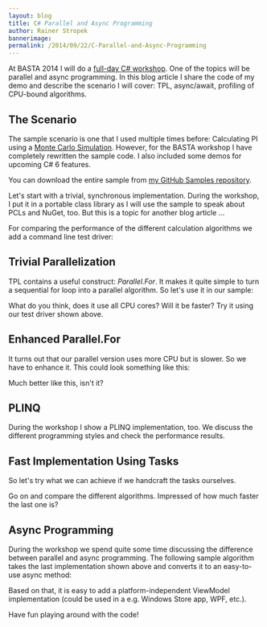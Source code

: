 ```yaml
---
layout: blog
title: C# Parallel and Async Programming
author: Rainer Stropek
bannerimage: 
permalink: /2014/09/22/C-Parallel-and-Async-Programming
---
```


<p xmlns="http://www.w3.org/1999/xhtml">At BASTA 2014 I will do a <a href="http://www.software-architects.com/devblog/2014/09/21/BASTA-2014-C-Fitness" target="_blank">full-day C# workshop</a>. One of the topics will be parallel and async programming. In this blog article I share the code of my demo and describe the scenario I will cover: TPL, async/await, profiling of CPU-bound algorithms.</p><h2 xmlns="http://www.w3.org/1999/xhtml">The Scenario</h2><p xmlns="http://www.w3.org/1999/xhtml">The sample scenario is one that I used multiple times before: Calculating PI using a <a href="http://en.wikipedia.org/wiki/Monte_Carlo_method" target="_blank">Monte Carlo Simulation</a>. However, for the BASTA workshop I have completely rewritten the sample code. I also included some demos for upcoming C# 6 features.</p><p class="showcase" xmlns="http://www.w3.org/1999/xhtml">You can download the entire sample from <a href="https://github.com/rstropek/Samples/tree/master/ProfilingWorkshop" target="_blank">my GitHub Samples repository</a>.</p><p xmlns="http://www.w3.org/1999/xhtml">Let's start with a trivial, synchronous implementation. During the workshop, I put it in a portable class library as I will use the sample to speak about PCLs and NuGet, too. But this is a topic for another blog article ...</p><f:function name="Composite.Web.Html.SyntaxHighlighter" xmlns:f="http://www.composite.net/ns/function/1.0">
  <f:param name="SourceCode" value="using System;&#xA;#if LANG_EXPERIMENTAL&#xA;// Note c# 6 using static here&#xA;using System.Math;&#xA;#endif&#xA;&#xA;namespace PiWithMonteCarlo&#xA;{&#xA;&#x9;/// &lt;summary&gt;&#xA;&#x9;/// Trivial, synchronous calculation algorithm&#xA;&#x9;/// &lt;/summary&gt;&#xA;    public static class TrivialPiCalculator&#xA;    {&#xA;&#x9;&#x9;public static double Calculate(int iterations)&#xA;&#x9;&#x9;{&#xA;&#x9;&#x9;&#x9;int inCircle = 0;&#xA;&#x9;&#x9;&#x9;var random = new Random();&#xA;&#x9;&#x9;&#x9;for (int i = 0; i &lt; iterations; i++)&#xA;&#x9;&#x9;&#x9;{&#xA;&#x9;&#x9;&#x9;&#x9;var a = random.NextDouble();&#xA;&#x9;&#x9;&#x9;&#x9;var b = random.NextDouble();&#xA;&#xA;&#x9;&#x9;&#x9;&#x9;// Strictly speaking, we do not need Sqrt here. We could simply drop it and still get the&#xA;&#x9;&#x9;&#x9;&#x9;// same result. However, this sample should demonstrate some perf topics, too. Therefore&#xA;&#x9;&#x9;&#x9;&#x9;// it stays there just so the program has to do some math.&#xA;#if LANG_EXPERIMENTAL&#xA;&#x9;&#x9;&#x9;&#x9;var c = Sqrt(a * a + b * b);&#xA;#else&#xA;&#x9;&#x9;&#x9;&#x9;var c = Math.Sqrt(a * a + b * b);&#xA;#endif&#xA;&#x9;&#x9;&#x9;&#x9;if (c &lt;= 1)&#xA;&#x9;&#x9;&#x9;&#x9;{&#xA;&#x9;&#x9;&#x9;&#x9;&#x9;inCircle++;&#xA;&#x9;&#x9;&#x9;&#x9;}&#xA;&#x9;&#x9;&#x9;}&#xA;&#xA;&#x9;&#x9;&#x9;return ((double)inCircle / iterations) * 4;&#xA;&#x9;&#x9;}&#xA;    }&#xA;}" xmlns:f="http://www.composite.net/ns/function/1.0" />
  <f:param name="CodeType" value="c#" xmlns:f="http://www.composite.net/ns/function/1.0" />
</f:function><p xmlns="http://www.w3.org/1999/xhtml">For comparing the performance of the different calculation algorithms we add a command line test driver:</p><f:function name="Composite.Web.Html.SyntaxHighlighter" xmlns:f="http://www.composite.net/ns/function/1.0">
  <f:param name="SourceCode" value="using System;&#xA;using System.Diagnostics;&#xA;&#xA;namespace PiWithMonteCarlo.TestDriver&#xA;{&#xA;&#x9;class Program&#xA;&#x9;{&#xA;&#x9;&#x9;static void Main(string[] args)&#xA;&#x9;&#x9;{&#xA;&#x9;&#x9;&#x9;var iterations = 20000000 * Environment.ProcessorCount;&#xA;&#xA;&#x9;&#x9;&#x9;ExecuteAndPrint(&quot;Trivial PI Calculator&quot;, TrivialPiCalculator.Calculate, iterations);&#xA;&#x9;&#x9;&#x9;ExecuteAndPrint(&quot;\n(Stupid) Parallel.For PI Calculator&quot;, ParallelForPiCalculator.Calculate, iterations);&#xA;&#x9;&#x9;&#x9;ExecuteAndPrint(&quot;\nParallel.For PI Calculator&quot;, EnhancedParallelForPiCalculator.Calculate, iterations);&#xA;&#x9;&#x9;&#x9;ExecuteAndPrint(&quot;\nPLinq PI Calculator&quot;, PlinqPiCalculator.Calculate, iterations);&#xA;&#x9;&#x9;&#x9;ExecuteAndPrint(&quot;\nFast PI Calculator&quot;, FastPiCalculator.Calculate, iterations);&#xA;&#x9;&#x9;}&#xA;&#xA;&#x9;&#x9;private static void ExecuteAndPrint(string label, Func&lt;int, double&gt; calculation, int iterations)&#xA;&#x9;&#x9;{&#xA;&#x9;&#x9;&#x9;Console.WriteLine(label);&#xA;&#x9;&#x9;&#x9;PrintResult(Measure(() =&gt; calculation(iterations)), iterations);&#xA;&#x9;&#x9;}&#xA;&#xA;&#x9;&#x9;private static void PrintResult(Tuple&lt;double, TimeSpan&gt; r, int iterations)&#xA;&#x9;&#x9;{&#xA;&#x9;&#x9;&#x9;Console.WriteLine(&#xA;&#x9;&#x9;&#x9;&#x9;&quot;{0} ({1:#,##0.0000} sec for {2:#,##0} iterations = {3:#,##0.00} iter/sec)&quot;, &#xA;&#x9;&#x9;&#x9;&#x9;r.Item1, &#xA;&#x9;&#x9;&#x9;&#x9;r.Item2.TotalSeconds, &#xA;&#x9;&#x9;&#x9;&#x9;iterations, &#xA;&#x9;&#x9;&#x9;&#x9;iterations / r.Item2.TotalSeconds);&#xA;&#x9;&#x9;}&#xA;&#xA;&#x9;&#x9;private static Tuple&lt;T, TimeSpan&gt; Measure&lt;T&gt;(Func&lt;T&gt; body)&#xA;&#x9;&#x9;{&#xA;&#x9;&#x9;&#x9;var watch = new Stopwatch();&#xA;&#x9;&#x9;&#x9;watch.Start();&#xA;&#x9;&#x9;&#x9;var result = body();&#xA;&#x9;&#x9;&#x9;watch.Stop();&#xA;&#x9;&#x9;&#x9;return new Tuple&lt;T, TimeSpan&gt;(result, watch.Elapsed);&#xA;&#x9;&#x9;}&#xA;&#x9;}&#xA;}" xmlns:f="http://www.composite.net/ns/function/1.0" />
  <f:param name="CodeType" value="c#" xmlns:f="http://www.composite.net/ns/function/1.0" />
</f:function><h2 xmlns="http://www.w3.org/1999/xhtml">Trivial Parallelization</h2><p xmlns="http://www.w3.org/1999/xhtml">TPL contains a useful construct: <em>Parallel.For</em>. It makes it quite simple to turn a sequential for loop into a parallel algorithm. So let's use it in our sample:</p><f:function name="Composite.Web.Html.SyntaxHighlighter" xmlns:f="http://www.composite.net/ns/function/1.0">
  <f:param name="SourceCode" value="using System;&#xA;using System.Threading;&#xA;using System.Threading.Tasks;&#xA;&#xA;namespace PiWithMonteCarlo&#xA;{&#xA;&#x9;/// &lt;summary&gt;&#xA;&#x9;/// Very simple implementation with Parallel.For&#xA;&#x9;/// &lt;/summary&gt;&#xA;&#x9;public static class ParallelForPiCalculator&#xA;&#x9;{&#xA;&#x9;&#x9;public static double Calculate(int iterations)&#xA;&#x9;&#x9;{&#xA;&#x9;&#x9;&#x9;var randomLockObject = new object();&#xA;&#x9;&#x9;&#x9;int inCircle = 0;&#xA;&#x9;&#x9;&#x9;var random = new Random();&#xA;&#xA;&#x9;&#x9;&#x9;Parallel.For(0, iterations, i =&gt;&#xA;&#x9;&#x9;&#x9;&#x9;{&#xA;&#x9;&#x9;&#x9;&#x9;&#x9;double a, b;&#xA;&#x9;&#x9;&#x9;&#x9;&#x9;lock (randomLockObject)&#xA;&#x9;&#x9;&#x9;&#x9;&#x9;{&#xA;&#x9;&#x9;&#x9;&#x9;&#x9;&#x9;a = random.NextDouble();&#xA;&#x9;&#x9;&#x9;&#x9;&#x9;&#x9;b = random.NextDouble();&#xA;&#x9;&#x9;&#x9;&#x9;&#x9;}&#xA;&#xA;&#x9;&#x9;&#x9;&#x9;&#x9;var c = Math.Sqrt(a * a + b * b);&#xA;&#x9;&#x9;&#x9;&#x9;&#x9;if (c &lt;= 1)&#xA;&#x9;&#x9;&#x9;&#x9;&#x9;{&#xA;&#x9;&#x9;&#x9;&#x9;&#x9;&#x9;Interlocked.Increment(ref inCircle);&#xA;&#x9;&#x9;&#x9;&#x9;&#x9;}&#xA;&#x9;&#x9;&#x9;&#x9;});&#xA;&#xA;&#x9;&#x9;&#x9;return ((double)inCircle / iterations) * 4;&#xA;&#x9;&#x9;}&#xA;&#x9;}&#xA;}" xmlns:f="http://www.composite.net/ns/function/1.0" />
  <f:param name="CodeType" value="c#" xmlns:f="http://www.composite.net/ns/function/1.0" />
</f:function><p xmlns="http://www.w3.org/1999/xhtml">What do you think, does it use all CPU cores? Will it be faster? Try it using our test driver shown above.</p><h2 xmlns="http://www.w3.org/1999/xhtml">Enhanced Parallel.For</h2><p xmlns="http://www.w3.org/1999/xhtml">It turns out that our parallel version uses more CPU but is slower. So we have to enhance it. This could look something like this:</p><f:function name="Composite.Web.Html.SyntaxHighlighter" xmlns:f="http://www.composite.net/ns/function/1.0">
  <f:param name="SourceCode" value="using System;&#xA;using System.Collections.Generic;&#xA;using System.Linq;&#xA;using System.Text;&#xA;using System.Threading;&#xA;using System.Threading.Tasks;&#xA;&#xA;namespace PiWithMonteCarlo&#xA;{&#xA;&#x9;/// &lt;summary&gt;&#xA;&#x9;/// Enhanced version of &lt;see cref=&quot;ParallelForPiCalculator&quot;/&gt;.&#xA;&#x9;/// &lt;/summary&gt;&#xA;&#x9;public static class EnhancedParallelForPiCalculator&#xA;&#x9;{&#xA;&#x9;&#x9;public static double Calculate(int iterations)&#xA;&#x9;&#x9;{&#xA;&#x9;&#x9;&#x9;var counterLockObject = new object();&#xA;&#x9;&#x9;&#x9;int inCircle = 0;&#xA;&#x9;&#x9;&#x9;var random = new ThreadSafeRandom();&#xA;&#xA;&#x9;&#x9;&#x9;Parallel.For(0, iterations,&#xA;&#x9;&#x9;&#x9;&#x9;// doesn't make sense to use more threads than we have processors&#xA;&#x9;&#x9;&#x9;&#x9;new ParallelOptions() { MaxDegreeOfParallelism = Environment.ProcessorCount }, &#xA;&#x9;&#x9;&#x9;&#x9;() =&gt; 0, (i, _, tLocal) =&gt;&#xA;&#x9;&#x9;&#x9;&#x9;&#x9;{&#xA;#if LANG_EXPERIMENTAL&#xA;                        // Note C# 6 declarating expression here&#xA;                        return tLocal += Math.Sqrt((var a = random.NextDouble()) * a &#xA;                            + (var b = random.NextDouble()) * b) &lt;= 1 ? 1 : 0;&#xA;#else&#xA;&#x9;&#x9;&#x9;&#x9;&#x9;&#x9;double a, b;&#xA;                        return tLocal += Math.Sqrt((a = random.NextDouble()) * a + (b = random.NextDouble()) * b) &lt;= 1 ? 1 : 0;&#xA;#endif&#xA;                    },&#xA;&#x9;&#x9;&#x9;&#x9;subTotal =&gt; Interlocked.Add(ref inCircle, subTotal));&#xA;&#xA;&#x9;&#x9;&#x9;return ((double)inCircle / iterations) * 4;&#xA;&#x9;&#x9;}&#xA;&#x9;}&#xA;}" xmlns:f="http://www.composite.net/ns/function/1.0" />
  <f:param name="CodeType" value="c#" xmlns:f="http://www.composite.net/ns/function/1.0" />
</f:function><p xmlns="http://www.w3.org/1999/xhtml">Much better like this, isn't it?</p><h2 xmlns="http://www.w3.org/1999/xhtml">PLINQ</h2><p xmlns="http://www.w3.org/1999/xhtml">During the workshop I show a PLINQ implementation, too. We discuss the different programming styles and check the performance results.</p><f:function name="Composite.Web.Html.SyntaxHighlighter" xmlns:f="http://www.composite.net/ns/function/1.0">
  <f:param name="SourceCode" value="using System;&#xA;using System.Collections.Generic;&#xA;using System.Linq;&#xA;using System.Text;&#xA;using System.Threading;&#xA;using System.Threading.Tasks;&#xA;&#xA;namespace PiWithMonteCarlo&#xA;{&#xA;&#x9;/// &lt;summary&gt;&#xA;&#x9;/// Monte carlo written with PLINQ&#xA;&#x9;/// &lt;/summary&gt;&#xA;&#x9;public static class PlinqPiCalculator&#xA;&#x9;{&#xA;&#x9;&#x9;public static double Calculate(int iterations)&#xA;&#x9;&#x9;{&#xA;&#x9;&#x9;&#x9;var random = new ThreadSafeRandom();&#xA;&#x9;&#x9;&#x9;var inCircle = ParallelEnumerable.Range(0, iterations)&#xA;&#x9;&#x9;&#x9;&#x9;// doesn't make sense to use more threads than we have processors&#xA;&#x9;&#x9;&#x9;&#x9;.WithDegreeOfParallelism(Environment.ProcessorCount)&#xA;&#x9;&#x9;&#x9;&#x9;.Select(_ =&gt;&#xA;&#x9;&#x9;&#x9;&#x9;{&#xA;&#x9;&#x9;&#x9;&#x9;&#x9;double a, b;&#xA;&#x9;&#x9;&#x9;&#x9;&#x9;return Math.Sqrt((a = random.NextDouble()) * a + (b = random.NextDouble()) * b) &lt;= 1;&#xA;&#x9;&#x9;&#x9;&#x9;})&#xA;&#x9;&#x9;&#x9;&#x9;.Aggregate&lt;bool, int, int&gt;(&#xA;&#x9;&#x9;&#x9;&#x9;&#x9;0, // Seed&#xA;&#x9;&#x9;&#x9;&#x9;&#x9;(agg, val) =&gt; val ? agg + 1 : agg, // Iterations&#xA;&#x9;&#x9;&#x9;&#x9;&#x9;(agg, subTotal) =&gt; agg + subTotal, // Aggregating subtotals&#xA;&#x9;&#x9;&#x9;&#x9;&#x9;result =&gt; result); // No projection of result needed&#xA;&#xA;&#x9;&#x9;&#x9;return ((double)inCircle / iterations) * 4;&#xA;&#x9;&#x9;}&#xA;&#x9;}&#xA;}" xmlns:f="http://www.composite.net/ns/function/1.0" />
  <f:param name="CodeType" value="c#" xmlns:f="http://www.composite.net/ns/function/1.0" />
</f:function><h2 xmlns="http://www.w3.org/1999/xhtml">Fast Implementation Using Tasks</h2><p xmlns="http://www.w3.org/1999/xhtml">So let's try what we can achieve if we handcraft the tasks ourselves.</p><f:function name="Composite.Web.Html.SyntaxHighlighter" xmlns:f="http://www.composite.net/ns/function/1.0">
  <f:param name="SourceCode" value="using System;&#xA;using System.Collections.Generic;&#xA;using System.Linq;&#xA;using System.Text;&#xA;using System.Threading;&#xA;using System.Threading.Tasks;&#xA;&#xA;namespace PiWithMonteCarlo&#xA;{&#xA;&#x9;public static class FastPiCalculator&#xA;&#x9;{&#xA;&#x9;&#x9;public static double Calculate(int iterations)&#xA;&#x9;&#x9;{&#xA;&#x9;&#x9;&#x9;var procCount = Environment.ProcessorCount;&#xA;&#x9;&#x9;&#x9;if (iterations % procCount != 0)&#xA;&#x9;&#x9;&#x9;{&#xA;&#x9;&#x9;&#x9;&#x9;throw new ArgumentException(&quot;Must be a multiple of Environment.ProcessorCount&quot;, &quot;iterations&quot;);&#xA;&#x9;&#x9;&#x9;}&#xA;&#xA;&#x9;&#x9;&#x9;// Distribute iterations evenly across processors&#xA;&#x9;&#x9;&#x9;var iterPerProc = iterations / procCount;&#xA;&#xA;&#x9;&#x9;&#x9;// One array slot per processor&#xA;&#x9;&#x9;&#x9;var inCircleLocal = new int[procCount];&#xA;&#x9;&#x9;&#x9;var tasks = new Task[procCount];&#xA;&#x9;&#x9;&#x9;for (var proc = 0; proc &lt; procCount; proc++)&#xA;&#x9;&#x9;&#x9;{&#xA;&#x9;&#x9;&#x9;&#x9;var procIndex = proc; // Helper for closure&#xA;&#xA;&#x9;&#x9;&#x9;&#x9;// Start one task per processor&#xA;&#x9;&#x9;&#x9;&#x9;tasks[proc] = Task.Run(() =&gt;&#xA;&#x9;&#x9;&#x9;&#x9;&#x9;{&#xA;&#x9;&#x9;&#x9;&#x9;&#x9;&#x9;var inCircleLocalCounter = 0;&#xA;&#x9;&#x9;&#x9;&#x9;&#x9;&#x9;var random = new Random(procIndex);&#xA;&#x9;&#x9;&#x9;&#x9;&#x9;&#x9;for (var index = 0; index &lt; iterPerProc; index++)&#xA;&#x9;&#x9;&#x9;&#x9;&#x9;&#x9;{&#xA;&#x9;&#x9;&#x9;&#x9;&#x9;&#x9;&#x9;double a, b;&#xA;&#x9;&#x9;&#x9;&#x9;&#x9;&#x9;&#x9;if (Math.Sqrt((a = random.NextDouble()) * a + (b = random.NextDouble()) * b) &lt;= 1)&#xA;&#x9;&#x9;&#x9;&#x9;&#x9;&#x9;&#x9;{&#xA;&#x9;&#x9;&#x9;&#x9;&#x9;&#x9;&#x9;&#x9;inCircleLocalCounter++;&#xA;&#x9;&#x9;&#x9;&#x9;&#x9;&#x9;&#x9;}&#xA;&#x9;&#x9;&#x9;&#x9;&#x9;&#x9;}&#xA;&#xA;&#x9;&#x9;&#x9;&#x9;&#x9;&#x9;inCircleLocal[procIndex] = inCircleLocalCounter;&#xA;&#x9;&#x9;&#x9;&#x9;&#x9;});&#xA;&#x9;&#x9;&#x9;}&#xA;&#xA;&#x9;&#x9;&#x9;Task.WaitAll(tasks);&#xA;&#xA;&#x9;&#x9;&#x9;var inCircle = inCircleLocal.Sum();&#xA;&#x9;&#x9;&#x9;return ((double)inCircle / iterations) * 4;&#xA;&#x9;&#x9;}&#xA;&#x9;}&#xA;}" xmlns:f="http://www.composite.net/ns/function/1.0" />
  <f:param name="CodeType" value="c#" xmlns:f="http://www.composite.net/ns/function/1.0" />
</f:function><p xmlns="http://www.w3.org/1999/xhtml">Go on and compare the different algorithms. Impressed of how much faster the last one is?</p><h2 xmlns="http://www.w3.org/1999/xhtml">Async Programming</h2><p xmlns="http://www.w3.org/1999/xhtml">During the workshop we spend quite some time discussing the difference between parallel and async programming. The following sample algorithm takes the last implementation shown above and converts it to an easy-to-use async method:</p><f:function name="Composite.Web.Html.SyntaxHighlighter" xmlns:f="http://www.composite.net/ns/function/1.0">
  <f:param name="SourceCode" value="using System;&#xA;using System.Diagnostics;&#xA;using System.Linq;&#xA;using System.Threading;&#xA;using System.Threading.Tasks;&#xA;&#xA;namespace PiWithMonteCarlo&#xA;{&#xA;#if LANG_EXPERIMENTAL&#xA;    /// &lt;summary&gt;&#xA;    /// Note C# 6 primay constructor and auto-property initializer here&#xA;    /// &lt;/summary&gt;&#xA;&#x9;public class PiCalculatorIntermediateResult(long iterations, double resultPi)&#xA;    {&#xA;&#x9;&#x9;public double ResultPi { get; } = resultPi;&#xA;&#x9;&#x9;public long Iterations { get; } = iterations;&#xA;&#x9;}&#xA;#else&#xA;&#x9;public class PiCalculatorIntermediateResult&#xA;&#x9;{&#xA;        public PiCalculatorIntermediateResult(long iterations, double resultPi)&#xA;&#x9;&#x9;{&#xA;&#x9;&#x9;&#x9;this.Iterations = iterations;&#xA;&#x9;&#x9;&#x9;this.ResultPi = resultPi;&#xA;&#x9;&#x9;}&#xA;&#xA;&#x9;&#x9;public double ResultPi { get; private set; }&#xA;&#x9;&#x9;public long Iterations { get; private set; }&#xA;&#x9;}&#xA;#endif&#xA;&#xA;    /// &lt;summary&gt;&#xA;    /// Async version of &lt;see cref=&quot;FastPiCalculator&quot;/&gt;.&#xA;    /// &lt;/summary&gt;&#xA;    public class FastPiAsyncCalculator&#xA;&#x9;{&#xA;&#x9;&#x9;public static async Task CalculateAsync(CancellationToken cancellationToken, &#xA;&#x9;&#x9;&#x9;Func&lt;PiCalculatorIntermediateResult, Task&gt; reportIntermediateResultAsyncCallback,&#xA;&#x9;&#x9;&#x9;Func&lt;Task&gt; stoppedCallback)&#xA;&#x9;&#x9;{&#xA;&#x9;&#x9;&#x9;// Number of iterations after which we check if it is time to report results back to caller&#xA;&#x9;&#x9;&#x9;const long timerCheckInterval = 100000;&#xA;&#xA;&#x9;&#x9;&#x9;// Reserve one thread for UI&#xA;&#x9;&#x9;&#x9;var procCount = Environment.ProcessorCount - 1;&#xA;&#x9;&#x9;&#x9;do&#xA;&#x9;&#x9;&#x9;{&#xA;&#x9;&#x9;&#x9;&#x9;var watch = new Stopwatch();&#xA;&#x9;&#x9;&#x9;&#x9;watch.Start();&#xA;&#xA;&#x9;&#x9;&#x9;&#x9;// One array slot per processor&#xA;&#x9;&#x9;&#x9;&#x9;var inCircleArray = new long[procCount];&#xA;&#x9;&#x9;&#x9;&#x9;var iterationsArray = new long[procCount];&#xA;&#x9;&#x9;&#x9;&#x9;var tasksArray = new Task[procCount];&#xA;&#x9;&#x9;&#x9;&#x9;for (var proc = 0; proc &lt; procCount; proc++)&#xA;&#x9;&#x9;&#x9;&#x9;{&#xA;&#x9;&#x9;&#x9;&#x9;&#x9;var procIndex = proc; // Helper for closure&#xA;&#xA;&#x9;&#x9;&#x9;&#x9;&#x9;// Start one task per processor&#xA;&#x9;&#x9;&#x9;&#x9;&#x9;tasksArray[proc] = Task.Run(() =&gt;&#xA;&#x9;&#x9;&#x9;&#x9;&#x9;{&#xA;&#x9;&#x9;&#x9;&#x9;&#x9;&#x9;long inCircleLocalCounter = 0;&#xA;&#x9;&#x9;&#x9;&#x9;&#x9;&#x9;long iterationsLocalCounter = 0;&#xA;&#x9;&#x9;&#x9;&#x9;&#x9;&#x9;var random = new Random(procIndex);&#xA;&#x9;&#x9;&#x9;&#x9;&#x9;&#x9;for (var index = 0; true; index++)&#xA;&#x9;&#x9;&#x9;&#x9;&#x9;&#x9;{&#xA;&#x9;&#x9;&#x9;&#x9;&#x9;&#x9;&#x9;iterationsLocalCounter++;&#xA;&#x9;&#x9;&#x9;&#x9;&#x9;&#x9;&#x9;double a, b;&#xA;&#x9;&#x9;&#x9;&#x9;&#x9;&#x9;&#x9;if (Math.Sqrt((a = random.NextDouble()) * a + (b = random.NextDouble()) * b) &lt;= 1)&#xA;&#x9;&#x9;&#x9;&#x9;&#x9;&#x9;&#x9;{&#xA;&#x9;&#x9;&#x9;&#x9;&#x9;&#x9;&#x9;&#x9;inCircleLocalCounter++;&#xA;&#x9;&#x9;&#x9;&#x9;&#x9;&#x9;&#x9;}&#xA;&#xA;&#x9;&#x9;&#x9;&#x9;&#x9;&#x9;&#x9;if (index &gt;= timerCheckInterval)&#xA;&#x9;&#x9;&#x9;&#x9;&#x9;&#x9;&#x9;{&#xA;&#x9;&#x9;&#x9;&#x9;&#x9;&#x9;&#x9;&#x9;index = 0;&#xA;&#x9;&#x9;&#x9;&#x9;&#x9;&#x9;&#x9;&#x9;lock (watch)&#xA;&#x9;&#x9;&#x9;&#x9;&#x9;&#x9;&#x9;&#x9;{&#xA;&#x9;&#x9;&#x9;&#x9;&#x9;&#x9;&#x9;&#x9;&#x9;if (watch.ElapsedMilliseconds &gt;= 1000)&#xA;&#x9;&#x9;&#x9;&#x9;&#x9;&#x9;&#x9;&#x9;&#x9;{&#xA;&#x9;&#x9;&#x9;&#x9;&#x9;&#x9;&#x9;&#x9;&#x9;&#x9;// Every second we stop calculating and report result back&#xA;&#x9;&#x9;&#x9;&#x9;&#x9;&#x9;&#x9;&#x9;&#x9;&#x9;break;&#xA;&#x9;&#x9;&#x9;&#x9;&#x9;&#x9;&#x9;&#x9;&#x9;}&#xA;&#x9;&#x9;&#x9;&#x9;&#x9;&#x9;&#x9;&#x9;}&#xA;&#x9;&#x9;&#x9;&#x9;&#x9;&#x9;&#x9;}&#xA;&#x9;&#x9;&#x9;&#x9;&#x9;&#x9;}&#xA;&#xA;&#x9;&#x9;&#x9;&#x9;&#x9;&#x9;// public local counters in result array&#xA;&#x9;&#x9;&#x9;&#x9;&#x9;&#x9;inCircleArray[procIndex] = inCircleLocalCounter;&#xA;&#x9;&#x9;&#x9;&#x9;&#x9;&#x9;iterationsArray[procIndex] = iterationsLocalCounter;&#xA;&#x9;&#x9;&#x9;&#x9;&#x9;});&#xA;&#x9;&#x9;&#x9;&#x9;}&#xA;&#xA;&#x9;&#x9;&#x9;&#x9;// Wait until all processing tasks are done&#xA;&#x9;&#x9;&#x9;&#x9;await Task.WhenAll(tasksArray).ConfigureAwait(false);&#xA;&#xA;&#x9;&#x9;&#x9;&#x9;// Report result back&#xA;&#x9;&#x9;&#x9;&#x9;var inCircle = inCircleArray.Sum();&#xA;&#x9;&#x9;&#x9;&#x9;var iterations = iterationsArray.Sum();&#xA;&#x9;&#x9;&#x9;&#x9;await reportIntermediateResultAsyncCallback(&#xA;&#x9;&#x9;&#x9;&#x9;&#x9;new PiCalculatorIntermediateResult(iterations, ((double)inCircle / iterations) * 4));&#xA;&#x9;&#x9;&#x9;}&#xA;&#x9;&#x9;&#x9;while (!cancellationToken.IsCancellationRequested);&#xA;&#xA;&#x9;&#x9;&#x9;// Report end of calculation back to caller&#xA;&#x9;&#x9;&#x9;await stoppedCallback();&#xA;&#x9;&#x9;}&#xA;&#x9;}&#xA;}" xmlns:f="http://www.composite.net/ns/function/1.0" />
  <f:param name="CodeType" value="c#" xmlns:f="http://www.composite.net/ns/function/1.0" />
</f:function><p xmlns="http://www.w3.org/1999/xhtml">Based on that, it is easy to add a platform-independent ViewModel implementation (could be used in a e.g. Windows Store app, WPF, etc.).</p><f:function name="Composite.Web.Html.SyntaxHighlighter" xmlns:f="http://www.composite.net/ns/function/1.0">
  <f:param name="SourceCode" value="using Microsoft.Practices.Prism.Commands;&#xA;using Microsoft.Practices.Prism.Mvvm;&#xA;using System;&#xA;using System.Diagnostics;&#xA;using System.Threading;&#xA;using System.Threading.Tasks;&#xA;using System.Windows.Input;&#xA;&#xA;namespace PiWithMonteCarlo&#xA;{&#xA;&#x9;/// &lt;summary&gt;&#xA;&#x9;/// Viewmodel that can easily be consumed in XAML-based applications&#xA;&#x9;/// &lt;/summary&gt;&#xA;&#x9;public class FastPiAsyncCalculatorViewModel : BindableBase&#xA;&#x9;{&#xA;&#x9;&#x9;public FastPiAsyncCalculatorViewModel()&#xA;&#x9;&#x9;{&#xA;&#x9;&#x9;&#x9;this.startCommand = new DelegateCommand(&#xA;&#x9;&#x9;&#x9;&#x9;async () =&gt; await this.OnStartCalculation(),&#xA;&#x9;&#x9;&#x9;&#x9;() =&gt; !this.IsCalculating);&#xA;&#xA;&#x9;&#x9;&#x9;this.stopCommand = new DelegateCommand(&#xA;&#x9;&#x9;&#x9;&#x9;this.OnStopCalculation,&#xA;&#x9;&#x9;&#x9;&#x9;() =&gt; this.IsCalculating);&#xA;&#x9;&#x9;}&#xA;&#xA;&#x9;&#x9;private CancellationTokenSource cts = null;&#xA;&#x9;&#x9;private Stopwatch watch = null;&#xA;&#x9;&#x9;private static Task finishedTask = Task.FromResult(0);&#xA;&#xA;&#x9;&#x9;private async Task OnStartCalculation()&#xA;&#x9;&#x9;{&#xA;&#x9;&#x9;&#x9;if (!this.IsCalculating)&#xA;&#x9;&#x9;&#x9;{&#xA;&#x9;&#x9;&#x9;&#x9;// Start calculation&#xA;&#x9;&#x9;&#x9;&#x9;this.IsCalculating = true;&#xA;&#x9;&#x9;&#x9;&#x9;this.watch = new Stopwatch();&#xA;&#x9;&#x9;&#x9;&#x9;this.watch.Start();&#xA;&#x9;&#x9;&#x9;&#x9;this.cts = new CancellationTokenSource(TimeSpan.FromSeconds(30));&#xA;&#x9;&#x9;&#x9;&#x9;await FastPiAsyncCalculator.CalculateAsync(&#xA;&#x9;&#x9;&#x9;&#x9;&#x9;this.cts.Token,&#xA;&#x9;&#x9;&#x9;&#x9;&#x9;result =&gt;&#xA;&#x9;&#x9;&#x9;&#x9;&#x9;{&#xA;&#x9;&#x9;&#x9;&#x9;&#x9;&#x9;// Navigate back to UI thread to update notification properties&#xA;&#x9;&#x9;&#x9;&#x9;&#x9;&#x9;SynchronizationContext.Current.Post(new SendOrPostCallback(_ =&gt;&#xA;&#x9;&#x9;&#x9;&#x9;&#x9;&#x9;{&#xA;&#x9;&#x9;&#x9;&#x9;&#x9;&#x9;&#x9;this.CalcualtedPi = result.ResultPi;&#xA;&#x9;&#x9;&#x9;&#x9;&#x9;&#x9;&#x9;this.Iterations += result.Iterations;&#xA;&#x9;&#x9;&#x9;&#x9;&#x9;&#x9;&#x9;this.IterationsPerSecond = (double)this.Iterations / this.watch.Elapsed.TotalSeconds;&#xA;&#x9;&#x9;&#x9;&#x9;&#x9;&#x9;}), null);&#xA;&#x9;&#x9;&#x9;&#x9;&#x9;&#x9;return FastPiAsyncCalculatorViewModel.finishedTask;&#xA;&#x9;&#x9;&#x9;&#x9;&#x9;},&#xA;&#x9;&#x9;&#x9;&#x9;&#x9;() =&gt;&#xA;&#x9;&#x9;&#x9;&#x9;&#x9;{&#xA;&#x9;&#x9;&#x9;&#x9;&#x9;&#x9;// Switch state to not calculating&#xA;&#x9;&#x9;&#x9;&#x9;&#x9;&#x9;this.IsCalculating = false;&#xA;&#x9;&#x9;&#x9;&#x9;&#x9;&#x9;return FastPiAsyncCalculatorViewModel.finishedTask;&#xA;&#x9;&#x9;&#x9;&#x9;&#x9;});&#xA;&#x9;&#x9;&#x9;}&#xA;&#x9;&#x9;}&#xA;&#xA;&#x9;&#x9;private void OnStopCalculation()&#xA;&#x9;&#x9;{&#xA;&#x9;&#x9;&#x9;if (this.IsCalculating)&#xA;&#x9;&#x9;&#x9;{&#xA;&#x9;&#x9;&#x9;&#x9;// Cancel calculation&#xA;&#x9;&#x9;&#x9;&#x9;this.cts.Cancel();&#xA;&#x9;&#x9;&#x9;}&#xA;&#x9;&#x9;}&#xA;&#xA;&#x9;&#x9;#region Bindable properties&#xA;&#x9;&#x9;private double calculatedPi;&#xA;&#x9;&#x9;public double CalcualtedPi&#xA;&#x9;&#x9;{&#xA;&#x9;&#x9;&#x9;get { return this.calculatedPi; }&#xA;&#x9;&#x9;&#x9;private set { SetProperty(ref this.calculatedPi, value); }&#xA;&#x9;&#x9;}&#xA;&#xA;&#x9;&#x9;private long iterations;&#xA;&#x9;&#x9;public long Iterations&#xA;&#x9;&#x9;{&#xA;&#x9;&#x9;&#x9;get { return this.iterations; }&#xA;&#x9;&#x9;&#x9;private set { SetProperty(ref this.iterations, value); }&#xA;&#x9;&#x9;}&#xA;&#xA;&#x9;&#x9;private double iterationsPerSecond;&#xA;&#x9;&#x9;public double IterationsPerSecond&#xA;&#x9;&#x9;{&#xA;&#x9;&#x9;&#x9;get { return this.iterationsPerSecond; }&#xA;&#x9;&#x9;&#x9;private set { SetProperty(ref this.iterationsPerSecond, value); }&#xA;&#x9;&#x9;}&#xA;&#xA;&#x9;&#x9;private bool isCalculating;&#xA;&#x9;&#x9;public bool IsCalculating&#xA;&#x9;&#x9;{&#xA;&#x9;&#x9;&#x9;get { return this.isCalculating; }&#xA;&#x9;&#x9;&#x9;private set &#xA;&#x9;&#x9;&#x9;{ &#xA;&#x9;&#x9;&#x9;&#x9;SetProperty(ref this.isCalculating, value);&#xA;&#x9;&#x9;&#x9;&#x9;this.startCommand.RaiseCanExecuteChanged();&#xA;&#x9;&#x9;&#x9;&#x9;this.stopCommand.RaiseCanExecuteChanged();&#xA;&#x9;&#x9;&#x9;}&#xA;&#x9;&#x9;}&#xA;&#x9;&#x9;#endregion&#xA;&#xA;&#x9;&#x9;#region Bindable commands&#xA;&#x9;&#x9;private DelegateCommand startCommand;&#xA;&#x9;&#x9;public ICommand StartCommand&#xA;&#x9;&#x9;{&#xA;&#x9;&#x9;&#x9;get { return this.startCommand; }&#xA;&#x9;&#x9;}&#xA;&#xA;&#x9;&#x9;private DelegateCommand stopCommand;&#xA;&#x9;&#x9;public ICommand StopCommand&#xA;&#x9;&#x9;{&#xA;&#x9;&#x9;&#x9;get { return this.stopCommand; }&#xA;&#x9;&#x9;}&#xA;&#x9;&#x9;#endregion&#xA;&#x9;}&#xA;}" xmlns:f="http://www.composite.net/ns/function/1.0" />
  <f:param name="CodeType" value="c#" xmlns:f="http://www.composite.net/ns/function/1.0" />
</f:function><p xmlns="http://www.w3.org/1999/xhtml">Have fun playing around with the code!</p>